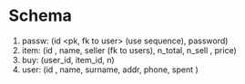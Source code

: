 # Schema

1. passw: (id <pk, fk to user> (use sequence), password)
2. item: (id <pk>, name, seller (fk to users), n_total, n_sell <use trigger>, price)
3. buy: (user_id, item_id, n)
4. user: (id <pk>, name, surname, addr, phone, spent <use trigger>)
